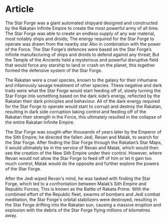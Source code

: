 # Article

The Star Forge was a giant automated shipyard designed and constructed by the Rakatan Infinite Empire to create the most powerful army of all time.
The Star Forge was able to create an endless supply of any war material, most notably ships and droids; The energy required for the Star Forge to operate was drawn from the nearby star Abo in combination with the power of the Force.
The Star Forge’s defences were based on the Star Forge’s infinite manufacturing of ships and droids to defend against any threat; But the Temple of the Ancients held a mysterious and powerful disruptive field that would force any starship to land or crash on the planet, this together formed the defensive system of the Star Forge.

The Rakatan were a cruel species, known to the galaxy for their inhumane and infamously savage treatment of other species.
These negative and dark traits were what the Star Forge would start feeding off of, slowly turning the Star Forge into something based on the dark side’s energy, reflected by the Rakatan their dark principles and behaviour.
All of the dark energy required for the Star Forge to operate would start to corrupt and destroy the Rakatan, resulting in dark side corruption taking control and feeding off of the Rakatan their strength in the Force, this ultimately resulted in the collapse of the entire Rakatan Infinite Empire.

The Star Forge was sought-after thousands of years later by the Emperor of the Sith Empire; he directed the fallen Jedi, Revan and Malak, to search for the Star Forge.
After finding the Star Forge through the Rakatan’s Star Maps, it would ultimately be in the service of Revan and Malak, which would then see the creation of the New Sith Empire under their control.
However, where Revan would not allow the Star Forge to feed off of him or let it gain too much control, Malak would do the opposite and further explore the powers of the Star Forge.

After the Jedi wiped Revan's mind, he was tasked with finding the Star Forge, which led to a confrontation between Malak’s Sith Empire and Republic Forces; This is known as the Battle of Rakata Prime.
With the combined effort of the Republic fleet, swarms of bombers and Jedi combat meditation, the Star Forge's orbital stabilizers were destroyed, resulting in the Star Forge drifting into the Rakatan sun, causing a massive eruption and explosion with the debris of the Star Forge flying millions of kilometres away.
